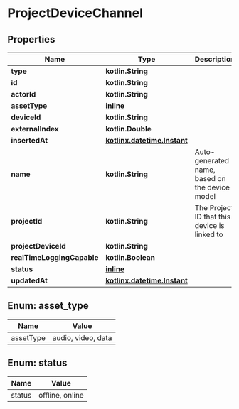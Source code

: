 
# ProjectDeviceChannel

## Properties
| Name | Type | Description | Notes |
| ------------ | ------------- | ------------- | ------------- |
| **type** | **kotlin.String** |  |  [optional] |
| **id** | **kotlin.String** |  |  [optional] |
| **actorId** | **kotlin.String** |  |  [optional] |
| **assetType** | [**inline**](#AssetType) |  |  [optional] |
| **deviceId** | **kotlin.String** |  |  [optional] |
| **externalIndex** | **kotlin.Double** |  |  [optional] |
| **insertedAt** | [**kotlinx.datetime.Instant**](kotlinx.datetime.Instant.md) |  |  [optional] |
| **name** | **kotlin.String** | Auto-generated name, based on the device model |  [optional] |
| **projectId** | **kotlin.String** | The Project ID that this device is linked to |  [optional] |
| **projectDeviceId** | **kotlin.String** |  |  [optional] |
| **realTimeLoggingCapable** | **kotlin.Boolean** |  |  [optional] |
| **status** | [**inline**](#Status) |  |  [optional] |
| **updatedAt** | [**kotlinx.datetime.Instant**](kotlinx.datetime.Instant.md) |  |  [optional] |


<a id="AssetType"></a>
## Enum: asset_type
| Name | Value |
| ---- | ----- |
| assetType | audio, video, data |


<a id="Status"></a>
## Enum: status
| Name | Value |
| ---- | ----- |
| status | offline, online |



